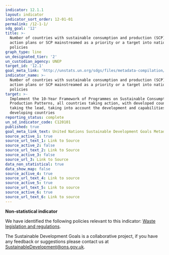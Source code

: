 ```yaml
---
indicator: 12.1.1
layout: indicator
indicator_sort_order: 12-01-01
permalink: /12-1-1/
sdg_goal: '12'
title: >-
  Number of countries with sustainable consumption and production (SCP) national
  action plans or SCP mainstreamed as a priority or a target into national
  policies
graph_type: line
un_designated_tier: '2'
un_custodian_agency: UNEP
target_id: '12.1'
goal_meta_link: 'http://unstats.un.org/sdgs/files/metadata-compilation/Metadata-Goal-12.pdf'
indicator_name: >-
  Number of countries with sustainable consumption and production (SCP) national
  action plans or SCP mainstreamed as a priority or a target into national
  policies
target: >-
  Implement the 10-Year Framework of Programmes on Sustainable Consumption and
  Production Patterns, all countries taking action, with developed countries
  taking the lead, taking into account the development and capabilities of
  developing countries
reporting_status: complete
un_sd_indicator_code: C120101
published: true
goal_meta_link_text: United Nations Sustainable Development Goals Metadata (pdf 782kB)
source_active_1: true
source_url_text_1: Link to Source
source_active_2: false
source_url_text_2: Link to Source
source_active_3: false
source_url_3: Link to Source
data_non_statistical: true
data_show_map: false
source_active_4: true
source_url_text_4: Link to source
source_active_5: true
source_url_text_5: Link to source
source_active_6: true
source_url_text_6: Link to source
---
```

**Non-statistical indicator**

We have identified the following policies relevant to this indicator: [Waste legislation and regulations](https://www.gov.uk/guidance/waste-legislation-and-regulations).

The Sustainable Development Goals is a collaborative project, if you have any feedback or suggestions please contact us at <SustainableDevelopment@ons.gov.uk>.